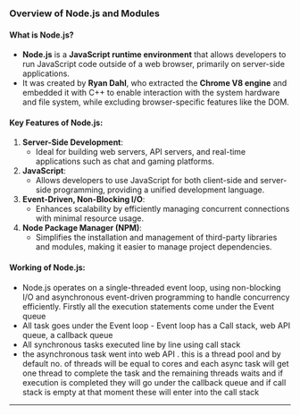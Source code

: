 ### Overview of Node.js and Modules

#### What is Node.js?
- **Node.js** is a **JavaScript runtime environment** that allows developers to run JavaScript code outside of a web browser, primarily on server-side applications.
- It was created by **Ryan Dahl**, who extracted the **Chrome V8 engine** and embedded it with C++ to enable interaction with the system hardware and file system, while excluding browser-specific features like the DOM.

#### Key Features of Node.js:
1. **Server-Side Development**:
   - Ideal for building web servers, API servers, and real-time applications such as chat and gaming platforms.
2. **JavaScript**:
   - Allows developers to use JavaScript for both client-side and server-side programming, providing a unified development language.
3. **Event-Driven, Non-Blocking I/O**:
   - Enhances scalability by efficiently managing concurrent connections with minimal resource usage.
4. **Node Package Manager (NPM)**:
   - Simplifies the installation and management of third-party libraries and modules, making it easier to manage project dependencies.

#### Working of Node.js:
- Node.js operates on a single-threaded event loop, using non-blocking I/O and asynchronous event-driven programming to handle concurrency efficiently.
Firstly all the execution statements come under the Event queue
- All task goes under the Event loop - Event loop has a Call stack, web API queue, a callback queue
- All synchronous tasks executed line by line using call stack
- the asynchronous task went into web API . this is a thread pool and by default no. of threads will be equal to cores and each async task will get one thread to complete the task and the remaining threads waits and if execution is completed they will go under the callback queue and if call stack is empty at that moment these will enter into the call stack

---

